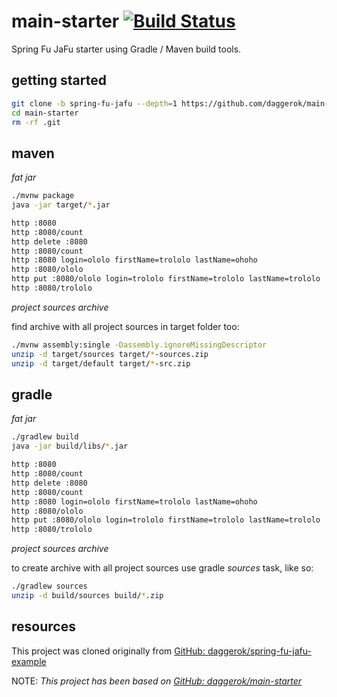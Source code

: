 # main-starter [![Build Status](https://travis-ci.org/daggerok/main-starter.svg?branch=spring-fu-jafu)](https://travis-ci.org/daggerok/main-starter)
Spring Fu JaFu starter using Gradle / Maven build tools.

## getting started

```bash
git clone -b spring-fu-jafu --depth=1 https://github.com/daggerok/main-starter.git
cd main-starter
rm -rf .git
```

## maven

_fat jar_

```bash
./mvnw package
java -jar target/*.jar

http :8080
http :8080/count
http delete :8080
http :8080/count
http :8080 login=ololo firstName=trololo lastName=ohoho
http :8080/ololo
http put :8080/ololo login=trololo firstName=trololo lastName=trololo
http :8080/trololo
```

_project sources archive_

find archive with all project sources in target folder too:

```bash
./mvnw assembly:single -Dassembly.ignoreMissingDescriptor
unzip -d target/sources target/*-sources.zip
unzip -d target/default target/*-src.zip
```

## gradle

_fat jar_

```bash
./gradlew build
java -jar build/libs/*.jar

http :8080
http :8080/count
http delete :8080
http :8080/count
http :8080 login=ololo firstName=trololo lastName=ohoho
http :8080/ololo
http put :8080/ololo login=trololo firstName=trololo lastName=trololo
http :8080/trololo
```

_project sources archive_

to create archive with all project sources use gradle _sources_ task, like so:

```bash
./gradlew sources
unzip -d build/sources build/*.zip
```

## resources

This project was cloned originally from [GitHub: daggerok/spring-fu-jafu-example](https://github.com/daggerok/spring-fu-jafu-example)

NOTE: _This project has been based on [GitHub: daggerok/main-starter](https://github.com/daggerok/main-starter)_
